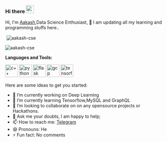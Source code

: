 ### Hi there <a href="https://www.gautamkrishnar.com/"><img src="https://media.giphy.com/media/hvRJCLFzcasrR4ia7z/giphy.gif" width="25px"></a>

Hi, I'm [Aakash](),Data Science Enthusiast,  🚀
I am updating all my learning and programming stuffs here..

<p>&nbsp;<img align="center" src="https://github-readme-stats.vercel.app/api?username=aakash-cse&show_icons=true" alt="aakash-cse" /></p>

<p align="left"> <img src="https://komarev.com/ghpvc/?username=aakash-cse" alt="aakash-cse" /> </p> 

**Languages and Tools:** 
<p align="left">
  <img src="https://user-images.githubusercontent.com/42747200/46140125-da084900-c26d-11e8-8ea7-c45ae6306309.png" alt="c++" width="40" height="40"/>
  <img src="https://devicons.github.io/devicon/devicon.git/icons/python/python-original.svg" alt="python" width="40" height="40"/>
  <img src="https://www.vectorlogo.zone/logos/pocoo_flask/pocoo_flask-icon.svg" alt="flask" width="40" height="40"/>
  <img src="https://www.vectorlogo.zone/logos/google_cloud/google_cloud-icon.svg" alt="gcp" width="40" height="40"/> 
  <img src="https://www.vectorlogo.zone/logos/tensorflow/tensorflow-icon.svg" alt="tensorflow" width="40" height="40"/>
</p>
Here are some ideas to get you started:

- 🔭 I’m currently working on Deep Learning
- 🌱 I’m currently learning Tensorflow,MySQL and GraphQL
- 👯 I’m looking to collaborate on on any opensource projects or Hackathons.
- 💬 Ask me your doubts, I am happy to help;
- 📫 How to reach me: [Telegram](https://t.me/me_ak7)
- 😄 Pronouns: He
- ⚡ Fun fact: No comments
